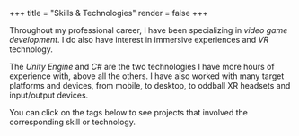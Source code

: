 +++
title = "Skills & Technologies"
render = false
+++

Throughout my professional career, I have been specializing in *video game development*. I do also have interest in immersive experiences and *VR* technology.

The *Unity Engine* and *C#* are the two technologies I have more hours of experience with, above all the others. I have also worked with many target platforms and devices, from mobile, to desktop, to oddball XR headsets and input/output devices.

You can click on the tags below to see projects that involved the corresponding skill or technology.

